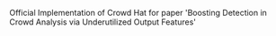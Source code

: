 Official Implementation of Crowd Hat for paper 'Boosting Detection in Crowd Analysis via Underutilized Output Features'
